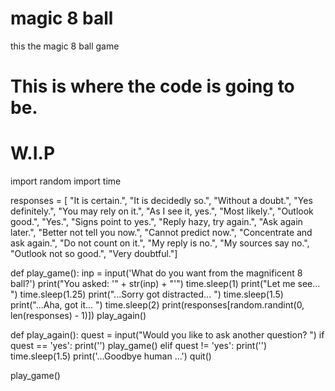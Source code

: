 # magic 8 ball
this the magic 8 ball game

# This is where the code is going to be.
# W.I.P
import random
import time

responses = [
    "It is certain.",
    "It is decidedly so.",
    "Without a doubt.",
    "Yes definitely.",
    "You may rely on it.",
    "As I see it, yes.",
    "Most likely.",
    "Outlook good.",
    "Yes.",
    "Signs point to yes.",
    "Reply hazy, try again.",
    "Ask again later.",
    "Better not tell you now.",
    "Cannot predict now.",
    "Concentrate and ask again.",
    "Do not count on it.",
    "My reply is no.",
    "My sources say no.",
    "Outlook not so good.",
    "Very doubtful."]


def play_game():
    inp = input('What do you want from the magnificent 8 ball?')
    print("You asked: '" + str(inp) + "'")
    time.sleep(1)
    print("Let me see... ")
    time.sleep(1.25) 
    print("...Sorry got distracted... ")
    time.sleep(1.5)
    print("...Aha, got it... ")
    time.sleep(2)
    print(responses[random.randint(0, len(responses) - 1)])
    play_again()  

def play_again():
    quest = input("Would you like to ask another question? ")
    if quest == 'yes':
        print('')
        play_game()
    elif quest != 'yes':
        print('')
        time.sleep(1.5)
        print('...Goodbye human ...')
        quit()

play_game()
